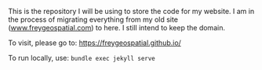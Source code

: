 This is the repository I will be using to store the code for my website. I am in the process of migrating everything from my old site (www.freygeospatial.com) to here. I still intend to keep the domain.

To visit, please go to: https://freygeospatial.github.io/

To run locally, use: `bundle exec jekyll serve`

